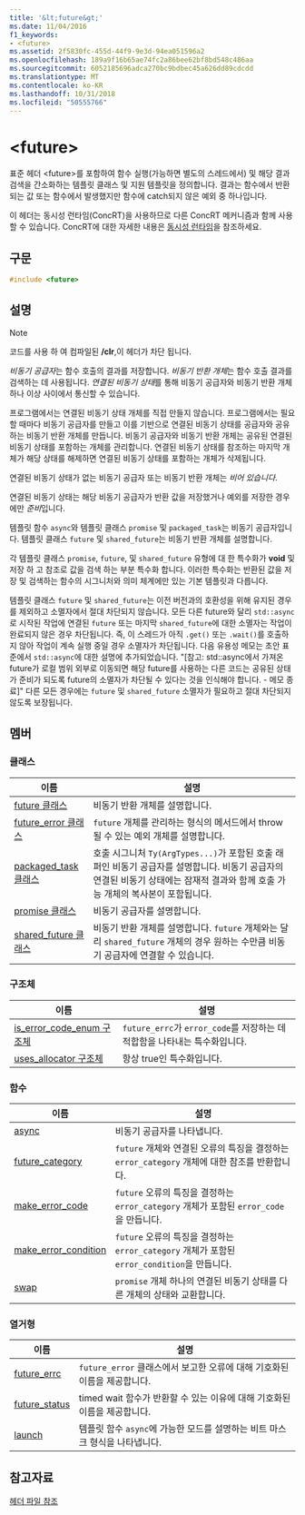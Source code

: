 ```yaml
---
title: '&lt;future&gt;'
ms.date: 11/04/2016
f1_keywords:
- <future>
ms.assetid: 2f5830fc-455d-44f9-9e3d-94ea051596a2
ms.openlocfilehash: 189a9f16b65ae74fc2a86bee62bf8bd548c486aa
ms.sourcegitcommit: 6052185696adca270bc9bdbec45a626dd89cdcdd
ms.translationtype: MT
ms.contentlocale: ko-KR
ms.lasthandoff: 10/31/2018
ms.locfileid: "50555766"
---
```

# <a name="ltfuturegt"></a>&lt;future&gt;

표준 헤더 \<future>를 포함하여 함수 실행(가능하면 별도의 스레드에서) 및 해당 결과 검색을 간소화하는 템플릿 클래스 및 지원 템플릿을 정의합니다. 결과는 함수에서 반환되는 값 또는 함수에서 발생했지만 함수에 catch되지 않은 예외 중 하나입니다.

이 헤더는 동시성 런타임(ConcRT)을 사용하므로 다른 ConcRT 메커니즘과 함께 사용할 수 있습니다. ConcRT에 대한 자세한 내용은 [동시성 런타임](../parallel/concrt/concurrency-runtime.md)을 참조하세요.

## <a name="syntax"></a>구문

```cpp
#include <future>
```

## <a name="remarks"></a>설명

> [!NOTE]
> 코드를 사용 하 여 컴파일된 **/clr**,이 헤더가 차단 됩니다.

*비동기 공급자*는 함수 호출의 결과를 저장합니다. *비동기 반환 개체*는 함수 호출 결과를 검색하는 데 사용됩니다. *연결된 비동기 상태*를 통해 비동기 공급자와 비동기 반환 개체 하나 이상 사이에서 통신할 수 있습니다.

프로그램에서는 연결된 비동기 상태 개체를 직접 만들지 않습니다. 프로그램에서는 필요할 때마다 비동기 공급자를 만들고 이를 기반으로 연결된 비동기 상태를 공급자와 공유하는 비동기 반환 개체를 만듭니다. 비동기 공급자와 비동기 반환 개체는 공유된 연결된 비동기 상태를 포함하는 개체를 관리합니다. 연결된 비동기 상태를 참조하는 마지막 개체가 해당 상태를 해제하면 연결된 비동기 상태를 포함하는 개체가 삭제됩니다.

연결된 비동기 상태가 없는 비동기 공급자 또는 비동기 반환 개체는 *비어 있습니다*.

연결된 비동기 상태는 해당 비동기 공급자가 반환 값을 저장했거나 예외를 저장한 경우에만 *준비*입니다.

템플릿 함수 `async`와 템플릿 클래스 `promise` 및 `packaged_task`는 비동기 공급자입니다. 템플릿 클래스 `future` 및 `shared_future`는 비동기 반환 개체를 설명합니다.

각 템플릿 클래스 `promise`, `future`, 및 `shared_future` 유형에 대 한 특수화가 **void** 및 저장 하 고 참조로 값을 검색 하는 부분 특수화 합니다. 이러한 특수화는 반환된 값을 저장 및 검색하는 함수의 시그니처와 의미 체계에만 있는 기본 템플릿과 다릅니다.

템플릿 클래스 `future` 및 `shared_future`는 이전 버전과의 호환성을 위해 유지된 경우를 제외하고 소멸자에서 절대 차단되지 않습니다. 모든 다른 future와 달리 `std::async`로 시작된 작업에 연결된 `future` 또는 마지막 `shared_future`에 대한 소멸자는 작업이 완료되지 않은 경우 차단됩니다. 즉, 이 스레드가 아직 `.get()` 또는 `.wait()`를 호출하지 않아 작업이 계속 실행 중일 경우 소멸자가 차단됩니다. 다음 유용성 메모는 초안 표준에서 `std::async`에 대한 설명에 추가되었습니다. "[참고: std::async에서 가져온 future가 로컬 범위 외부로 이동되면 해당 future를 사용하는 다른 코드는 공유된 상태가 준비가 되도록 future의 소멸자가 차단될 수 있다는 것을 인식해야 합니다. - 메모 종료]" 다른 모든 경우에는 `future` 및 `shared_future` 소멸자가 필요하고 절대 차단되지 않도록 보장됩니다.

## <a name="members"></a>멤버

### <a name="classes"></a>클래스

|이름|설명|
|----------|-----------------|
|[future 클래스](../standard-library/future-class.md)|비동기 반환 개체를 설명합니다.|
|[future_error 클래스](../standard-library/future-error-class.md)|`future` 개체를 관리하는 형식의 메서드에서 throw될 수 있는 예외 개체를 설명합니다.|
|[packaged_task 클래스](../standard-library/packaged-task-class.md)|호출 시그니처 `Ty(ArgTypes...)`가 포함된 호출 래퍼인 비동기 공급자를 설명합니다. 비동기 공급자의 연결된 비동기 상태에는 잠재적 결과와 함께 호출 가능 개체의 복사본이 포함됩니다.|
|[promise 클래스](../standard-library/promise-class.md)|비동기 공급자를 설명합니다.|
|[shared_future 클래스](../standard-library/shared-future-class.md)|비동기 반환 개체를 설명합니다. `future` 개체와는 달리 `shared_future` 개체의 경우 원하는 수만큼 비동기 공급자에 연결할 수 있습니다.|

### <a name="structures"></a>구조체

|이름|설명|
|----------|-----------------|
|[is_error_code_enum 구조체](../standard-library/is-error-code-enum-structure.md)|`future_errc`가 `error_code`를 저장하는 데 적합함을 나타내는 특수화입니다.|
|[uses_allocator 구조체](../standard-library/uses-allocator-structure.md)|항상 true인 특수화입니다.|

### <a name="functions"></a>함수

|이름|설명|
|----------|-----------------|
|[async](../standard-library/future-functions.md#async)|비동기 공급자를 나타냅니다.|
|[future_category](../standard-library/future-functions.md#future_category)|`future` 개체와 연결된 오류의 특징을 결정하는 `error_category` 개체에 대한 참조를 반환합니다.|
|[make_error_code](../standard-library/future-functions.md#make_error_code)|`future` 오류의 특징을 결정하는 `error_category` 개체가 포함된 `error_code`을 만듭니다.|
|[make_error_condition](../standard-library/future-functions.md#make_error_condition)|`future` 오류의 특징을 결정하는 `error_category` 개체가 포함된 `error_condition`을 만듭니다.|
|[swap](../standard-library/future-functions.md#swap)|`promise` 개체 하나의 연결된 비동기 상태를 다른 개체의 상태와 교환합니다.|

### <a name="enumerations"></a>열거형

|이름|설명|
|----------|-----------------|
|[future_errc](../standard-library/future-enums.md#future_errc)|`future_error` 클래스에서 보고한 오류에 대해 기호화된 이름을 제공합니다.|
|[future_status](../standard-library/future-enums.md#future_status)|timed wait 함수가 반환할 수 있는 이유에 대해 기호화된 이름을 제공합니다.|
|[launch](../standard-library/future-enums.md#launch)|템플릿 함수 `async`에 가능한 모드를 설명하는 비트 마스크 형식을 나타냅니다.|

## <a name="see-also"></a>참고자료

[헤더 파일 참조](../standard-library/cpp-standard-library-header-files.md)<br/>
